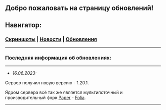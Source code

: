 ## Добро пожаловать на страницу обновлений! ##

## Навигатор: ##
### [Скриншоты](https://worklab-in-servers.github.io/site/screenshots/) | [Новости](https://worklab-in-servers.github.io/site/) | [Обновления](https://worklab-in-servers.github.io/site/updates/) ###

---

### Последняя информация об обновлениях: ###

---

- *16.06.2023:*

Сервер получил новую версию - 1.20.1.

Ядром сервера всё так же является мультипоточный и производительный форк [Paper](https://github.com/PaperMC/Paper) - [Folia](https://github.com/PaperMC/Folia).

---
